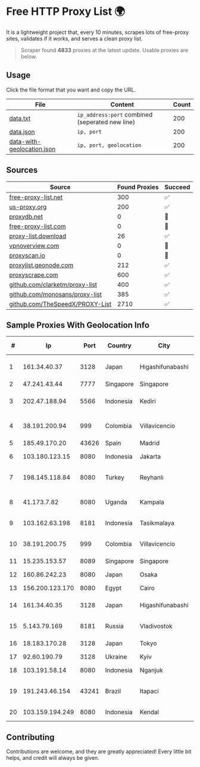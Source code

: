 
# Free HTTP Proxy List 🌍

It is a lightweight project that, every 10 minutes, scrapes lots of free-proxy sites, validates if it works, and serves a clean proxy list.


> Scraper found **4833** proxies at the latest update. Usable proxies are below.

## Usage

Click the file format that you want and copy the URL.


|File|Content|Count|
|----|-------|-----|
|[data.txt](https://raw.githubusercontent.com/themiralay/Proxy-List-World/master/data.txt)|`ip_address:port` combined (seperated new line)|200|
|[data.json](https://raw.githubusercontent.com/themiralay/Proxy-List-World/master/data.json)|`ip, port`|200|
|[data-with-geolocation.json](https://raw.githubusercontent.com/themiralay/Proxy-List-World/master/data-with-geolocation.json)|`ip, port, geolocation`|200|

## Sources

|Source|Found Proxies|Succeed|
|------|-------------|-------|
|[free-proxy-list.net](https://free-proxy-list.net)|300|✅|
|[us-proxy.org](https://www.us-proxy.org)|200|✅|
|[proxydb.net](http://proxydb.net)|0|🚫|
|[free-proxy-list.com](https://free-proxy-list.com/?page=&port=&type%5B%5D=http&type%5B%5D=https&up_time=0&search=Search)|0|🚫|
|[proxy-list.download](https://www.proxy-list.download/HTTP)|26|✅|
|[vpnoverview.com](https://vpnoverview.com/privacy/anonymous-browsing/free-proxy-servers)|0|🚫|
|[proxyscan.io](https://www.proxyscan.io)|0|🚫|
|[proxylist.geonode.com](https://proxylist.geonode.com/api/proxy-list?limit=300&page=1&sort_by=lastChecked&sort_type=desc&protocols=http,https)|212|✅|
|[proxyscrape.com](https://api.proxyscrape.com/v2/?request=displayproxies&protocol=http&timeout=10000&country=all&ssl=all&anonymity=all)|600|✅|
|[github.com/clarketm/proxy-list](https://raw.githubusercontent.com/clarketm/proxy-list/master/proxy-list-raw.txt)|400|✅|
|[github.com/monosans/proxy-list](https://raw.githubusercontent.com/monosans/proxy-list/main/proxies/http.txt)|385|✅|
|[github.com/TheSpeedX/PROXY-List](https://raw.githubusercontent.com/TheSpeedX/PROXY-List/master/http.txt)|2710|✅|


## Sample Proxies With Geolocation Info

|#|Ip|Port|Country|City|Internet Service Provider|
|-|--|----|-------|----|-------------------------|
|1|161.34.40.37|3128|Japan|Higashifunabashi|NTT PC Communications, Inc.|
|2|47.241.43.44|7777|Singapore|Singapore|Alibaba Cloud LLC|
|3|202.47.188.94|5566|Indonesia|Kediri|PT.CITRA BERDIKARI NUSANTARA|
|4|38.191.200.94|999|Colombia|Villavicencio|Hola Telecomunicacines Colombia S.A.S|
|5|185.49.170.20|43626|Spain|Madrid|OLIVE|
|6|103.180.123.15|8080|Indonesia|Jakarta|PT Indo Telemedia Solusi|
|7|198.145.118.84|8080|Turkey|Reyhanlı|High Speed Telekomunikasyon ve Hab. Hiz. Ltd. Sti.|
|8|41.173.7.82|8080|Uganda|Kampala|Liquid Telecommunications Ltd|
|9|103.162.63.198|8181|Indonesia|Tasikmalaya|PT Ring Media Nusantara|
|10|38.191.200.75|999|Colombia|Villavicencio|Hola Telecomunicacines Colombia S.A.S|
|11|15.235.153.57|8089|Singapore|Singapore|OVH Hosting|
|12|160.86.242.23|8080|Japan|Osaka|Sony Network Communications Inc|
|13|156.200.123.170|8080|Egypt|Cairo|TE Data|
|14|161.34.40.35|3128|Japan|Higashifunabashi|NTT PC Communications, Inc.|
|15|5.143.79.169|8181|Russia|Vladivostok|Rostelecom networks|
|16|18.183.170.28|3128|Japan|Tokyo|Amazon Technologies Inc.|
|17|92.60.190.79|3128|Ukraine|Kyiv|Load.me sp. z o. o.|
|18|103.191.58.14|8080|Indonesia|Nganjuk|Panjalu Sarana Data Indonesia|
|19|191.243.46.154|43241|Brazil|Itapaci|Microturbo Telecomunicacoes Ltda-me|
|20|103.159.194.249|8080|Indonesia|Kendal|PT Giga Digital Nusantara|



## Contributing

Contributions are welcome, and they are greatly appreciated! Every
little bit helps, and credit will always be given.

